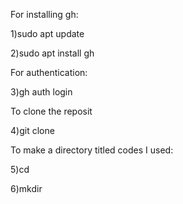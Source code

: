 For installing gh:

1)sudo apt update

2)sudo apt install gh


For authentication:

3)gh auth login


To clone the reposit

4)git clone 


To make a directory titled codes I used:

5)cd 

6)mkdir
